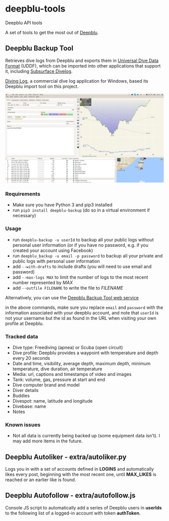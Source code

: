 # deepblu-tools
Deepblu API tools

A set of tools to get the most out of [Deepblu](https://deepblu.com).

## Deepblu Backup Tool
Retrieves dive logs from Deepblu and exports them in [Universal Dive Data Format](http://uddf.org) (UDDF), which can be imported into other applications that support it, including [Subsurface Divelog](https://subsurface-divelog.org/).

[Diving Log](http://www.divinglog.de/), a commercial dive log application for Windows, based its Deepblu import tool on this project.

![Deepblu logs imported into Subsurface](/web/img/imported_into_subsurface.jpg)

### Requirements
- Make sure you have Python 3 and pip3 installed
- run `pip3 install deepblu-backup` (do so in a virtual environment if necessary)

### Usage
- run `deepblu-backup -u userId` to backup all your public logs without personal user information (or if you have no password, e.g. if you created your account using Facebook)
- run `deepblu_backup -u email -p password` to backup all your private and public logs with personal user information
- add `--with-drafts` to include drafts (you will need to use email and password)
- add `--max-logs MAX` to limit the number of logs to the most recent number represented by *MAX*
- add `--outfile FILENAME` to write the file to *FILENAME*

Alternatively, you can use the [Deepblu Backup Tool web service](http://worldofnonging.com/deepblu-tools/index.php)

in the above commands, make sure you replace `email` and `password` with the information associated with your deepblu account, and note that `userId` is not your username but the id as found in the URL when visiting your own profile at Deepblu.

### Tracked data
- Dive type: Freediving (apnea) or Scuba (open circuit)
- Dive profile: Deepblu provides a waypoint with temperature and depth every 20 seconds
- Date and time, visibility, average depth, maximum depth, minimum temperature, dive duration, air temperature
- Media: url, captions and timestamps of video and images
- Tank: volume, gas, pressure at start and end
- Dive computer brand and model
- Diver details
- Buddies
- Divespot: name, latitude and longitude
- Divebase: name
- Notes

### Known issues
- Not all data is currently being backed up (some equipment data isn't). I may add more items in the future.

## Deepblu Autoliker - extra/autoliker.py
Logs you in with a set of accounts defined in **LOGINS** and automatically likes every post, beginning with the most recent one, until **MAX_LIKES** is reached or an earlier like is found.

## Deepblu Autofollow - extra/autofollow.js
Console JS script to automatically add a series of Deepblu users in **userIds** to the following list of a logged-in account with token **authToken**.
